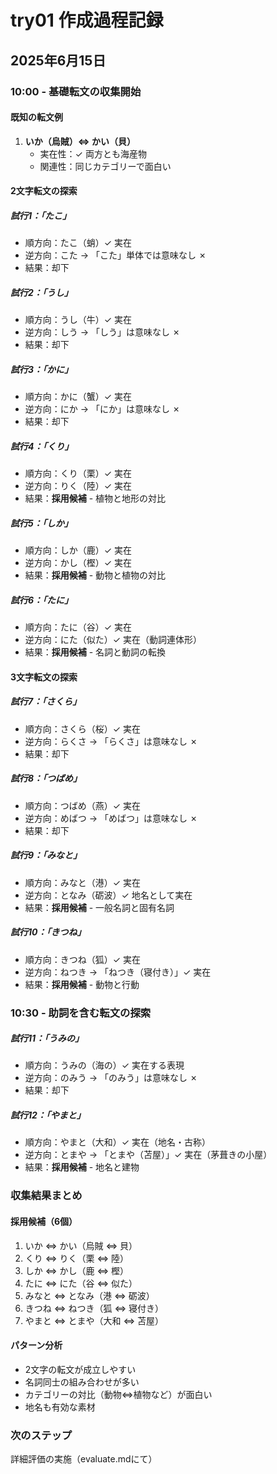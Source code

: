 # try01 作成過程記録

## 2025年6月15日

### 10:00 - 基礎転文の収集開始

#### 既知の転文例
1. **いか（烏賊）⇔ かい（貝）**
   - 実在性：✓ 両方とも海産物
   - 関連性：同じカテゴリーで面白い

#### 2文字転文の探索

##### 試行1：「たこ」
- 順方向：たこ（蛸）✓ 実在
- 逆方向：こた → 「こた」単体では意味なし ✗
- 結果：却下

##### 試行2：「うし」
- 順方向：うし（牛）✓ 実在
- 逆方向：しう → 「しう」は意味なし ✗
- 結果：却下

##### 試行3：「かに」
- 順方向：かに（蟹）✓ 実在
- 逆方向：にか → 「にか」は意味なし ✗
- 結果：却下

##### 試行4：「くり」
- 順方向：くり（栗）✓ 実在
- 逆方向：りく（陸）✓ 実在
- 結果：**採用候補** - 植物と地形の対比

##### 試行5：「しか」
- 順方向：しか（鹿）✓ 実在
- 逆方向：かし（樫）✓ 実在
- 結果：**採用候補** - 動物と植物の対比

##### 試行6：「たに」
- 順方向：たに（谷）✓ 実在
- 逆方向：にた（似た）✓ 実在（動詞連体形）
- 結果：**採用候補** - 名詞と動詞の転換

#### 3文字転文の探索

##### 試行7：「さくら」
- 順方向：さくら（桜）✓ 実在
- 逆方向：らくさ → 「らくさ」は意味なし ✗
- 結果：却下

##### 試行8：「つばめ」
- 順方向：つばめ（燕）✓ 実在
- 逆方向：めばつ → 「めばつ」は意味なし ✗
- 結果：却下

##### 試行9：「みなと」
- 順方向：みなと（港）✓ 実在
- 逆方向：となみ（砺波）✓ 地名として実在
- 結果：**採用候補** - 一般名詞と固有名詞

##### 試行10：「きつね」
- 順方向：きつね（狐）✓ 実在
- 逆方向：ねつき → 「ねつき（寝付き）」✓ 実在
- 結果：**採用候補** - 動物と行動

### 10:30 - 助詞を含む転文の探索

##### 試行11：「うみの」
- 順方向：うみの（海の）✓ 実在する表現
- 逆方向：のみう → 「のみう」は意味なし ✗
- 結果：却下

##### 試行12：「やまと」
- 順方向：やまと（大和）✓ 実在（地名・古称）
- 逆方向：とまや → 「とまや（苫屋）」✓ 実在（茅葺きの小屋）
- 結果：**採用候補** - 地名と建物

### 収集結果まとめ

#### 採用候補（6個）
1. いか ⇔ かい（烏賊 ⇔ 貝）
2. くり ⇔ りく（栗 ⇔ 陸）
3. しか ⇔ かし（鹿 ⇔ 樫）
4. たに ⇔ にた（谷 ⇔ 似た）
5. みなと ⇔ となみ（港 ⇔ 砺波）
6. きつね ⇔ ねつき（狐 ⇔ 寝付き）
7. やまと ⇔ とまや（大和 ⇔ 苫屋）

#### パターン分析
- 2文字の転文が成立しやすい
- 名詞同士の組み合わせが多い
- カテゴリーの対比（動物⇔植物など）が面白い
- 地名も有効な素材

### 次のステップ
詳細評価の実施（evaluate.mdにて）